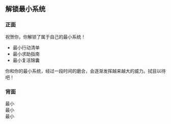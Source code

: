 ## 解锁最小系统

### 正面

祝贺你，你解锁了属于自己的最小系统！ 
 
- 最小行动清单
- 最小求助指南
- 最小复活锦囊

你和你的最小系统，经过一段时间的磨合，会逐渐发挥越来越大的威力。拭目以待吧！

### 背面
最小  
最小  
最小 